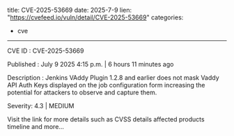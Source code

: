  
title: CVE-2025-53669
date: 2025-7-9
lien: "https://cvefeed.io/vuln/detail/CVE-2025-53669"
categories:
  - cve
---

CVE ID : CVE-2025-53669

Published :  July 9
2025
4:15 p.m. | 6 hours
11 minutes ago

Description : Jenkins VAddy Plugin 1.2.8 and earlier does not mask Vaddy API Auth Keys displayed on the job configuration form
increasing the potential for attackers to observe and capture them.

Severity: 4.3 | MEDIUM

Visit the link for more details
such as CVSS details
affected products
timeline
and more...
